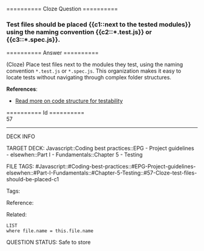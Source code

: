 ========== Cloze Question ==========

###  Test files should be placed {{c1::next to the tested modules}} using the naming convention {{c2::\*.test.js}} or {{c3::\*.spec.js}}.  

========== Answer ==========  

(Cloze) Place test files next to the modules they test, using the naming convention `*.test.js` or `*.spec.js`. This organization makes it easy to locate tests without navigating through complex folder structures.

**References**:

-   [Read more on code structure for testability](https://hackernoon.com/structure-your-javascript-code-for-testability-9bc93d9c72dc)

========== Id ==========  
57

---

DECK INFO

TARGET DECK: Javascript::Coding best practices::EPG - Project guidelines - elsewhen::Part I - Fundamentals::Chapter 5 - Testing

FILE TAGS: #Javascript::#Coding-best-practices::#EPG-Project-guidelines-elsewhen::#Part-I-Fundamentals::#Chapter-5-Testing::#57-Cloze-test-files-should-be-placed-c1

Tags:

Reference:

Related:

```dataview
LIST
where file.name = this.file.name
```

QUESTION STATUS: Safe to store

